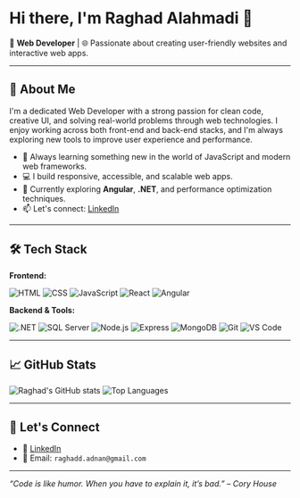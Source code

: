 # Hi there, I'm Raghad Alahmadi 👋

🎯 **Web Developer** | 🌐 Passionate about creating user-friendly websites and interactive web apps.

---

## 🚀 About Me

I'm a dedicated Web Developer with a strong passion for clean code, creative UI, and solving real-world problems through web technologies. I enjoy working across both front-end and back-end stacks, and I'm always exploring new tools to improve user experience and performance.

- 🧠 Always learning something new in the world of JavaScript and modern web frameworks.
- 💻 I build responsive, accessible, and scalable web apps.
- 🌱 Currently exploring **Angular**, **.NET**, and performance optimization techniques.
- 📫 Let's connect: [LinkedIn](https://www.linkedin.com/in/raghad--alahmadi)

---

## 🛠️ Tech Stack

**Frontend:**

![HTML](https://img.shields.io/badge/-HTML5-E34F26?logo=html5&logoColor=fff)
![CSS](https://img.shields.io/badge/-CSS3-1572B6?logo=css3&logoColor=fff)
![JavaScript](https://img.shields.io/badge/-JavaScript-F7DF1E?logo=javascript&logoColor=000)
![React](https://img.shields.io/badge/-React-61DAFB?logo=react&logoColor=000)
![Angular](https://img.shields.io/badge/-Angular-DD0031?logo=angular&logoColor=white)

**Backend & Tools:**

![.NET](https://img.shields.io/badge/-.NET-512BD4?logo=dotnet&logoColor=white)
![SQL Server](https://img.shields.io/badge/-SQL%20Server-CC2927?logo=microsoft-sql-server&logoColor=white)
![Node.js](https://img.shields.io/badge/-Node.js-339933?logo=node.js&logoColor=fff)
![Express](https://img.shields.io/badge/-Express-black?logo=express&logoColor=white)
![MongoDB](https://img.shields.io/badge/-MongoDB-47A248?logo=mongodb&logoColor=white)
![Git](https://img.shields.io/badge/-Git-F05032?logo=git&logoColor=white)
![VS Code](https://img.shields.io/badge/-VSCode-007ACC?logo=visual-studio-code&logoColor=white)

---

## 📈 GitHub Stats

![Raghad's GitHub stats](https://github-readme-stats.vercel.app/api?username=raghadalahmadi&show_icons=true&theme=radical)
![Top Languages](https://github-readme-stats.vercel.app/api/top-langs/?username=raghadalahmadi&layout=compact&theme=radical)

---

## 🔗 Let's Connect

- 💼 [LinkedIn](https://www.linkedin.com/in/raghad--alahmadi)
- 📧 Email: `raghadd.adnan@gmail.com`

---

*“Code is like humor. When you have to explain it, it’s bad.” – Cory House*
